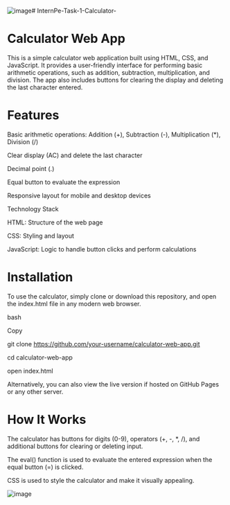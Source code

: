 ![image](https://github.com/user-attachments/assets/1b19cb6d-43a8-431f-8ffd-a2336067cf71)# InternPe-Task-1-Calculator-

# Calculator Web App

This is a simple calculator web application built using HTML, CSS, and JavaScript. It provides a user-friendly interface for performing basic arithmetic operations, such as addition, subtraction, multiplication, and division. The app also includes buttons for clearing the display and deleting the last character entered.

# Features

Basic arithmetic operations: Addition (+), Subtraction (-), Multiplication (*), Division (/)

Clear display (AC) and delete the last character

Decimal point (.)

Equal button to evaluate the expression

Responsive layout for mobile and desktop devices

Technology Stack

HTML: Structure of the web page

CSS: Styling and layout

JavaScript: Logic to handle button clicks and perform calculations

# Installation

To use the calculator, simply clone or download this repository, and open the index.html file in any modern web browser.

bash

Copy

git clone https://github.com/your-username/calculator-web-app.git

cd calculator-web-app

open index.html

Alternatively, you can also view the live version if hosted on GitHub Pages or any other server.

# How It Works

The calculator has buttons for digits (0-9), operators (+, -, *, /), and additional buttons for clearing or deleting input.

The eval() function is used to evaluate the entered expression when the equal button (=) is clicked.

CSS is used to style the calculator and make it visually appealing.

![image](https://github.com/user-attachments/assets/c665fd34-7471-42ed-87c3-9c72457baf1e)







